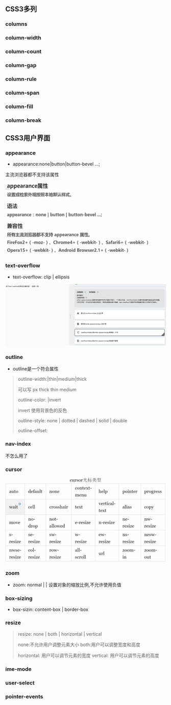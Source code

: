 ## CSS3多列

### columns

### column-width

### column-count

### column-gap

### column-rule

### column-span

### column-fill

### column-break

## CSS3用户界面

### appearance
- appearance:none|button|button-bevel ...;

主流浏览器都不支持该属性

<img src='img/appearance.png'></img>

### text-overflow
- text-overflow: clip | ellipsis

<img src='img/text01.png'></img>

### outline
- outline是一个符合属性

> outline-width:<length>|thin|medium|thick
>
> <length> 可以写 px thick thin medium
>
>outline-color: <color>|invert
>
> invert 使用背景色的反色
>
> outline-style: none | dotted | dashed | solid | double
>
> outline-offset: <length>
>

### nav-index
不怎么用了

### cursor
<img src='img/cursor.png'></img>

### zoom
- zoom: normal | <number> | <percentage>  设置对象的缩放比例,不允许使用负值

### box-sizing
- box-sizin: content-box | border-box

### resize
> resize: none | both | horizontal | vertical
>
> none:不允许用户调整元素大小 both:用户可以调整宽度和高度
>
> horizontal: 用户可以调节元素的宽度 vertical: 用户可以调节元素的高度


### ime-mode

### user-select

### pointer-events
